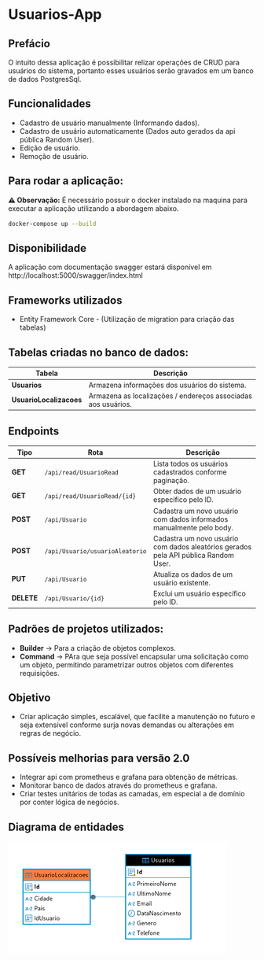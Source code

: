 # Usuarios-App

## Prefácio
O intuito dessa aplicação é possibilitar relizar operações de CRUD para usuários do sistema, portanto esses usuários serão gravados em um banco de dados PostgresSql.

## Funcionalidades
* Cadastro de usuário manualmente (Informando dados).
* Cadastro de usuário automaticamente (Dados auto gerados da api pública Random User).
* Edição de usuário.
* Remoção de usuário.

## Para rodar a aplicação:
**⚠️ Observação:** É necessário possuir o docker instalado na maquina para executar a aplicação utilizando a abordagem abaixo.

```bash
docker-compose up --build
```

## Disponibilidade
A aplicação com documentação swagger estará disponível em http://localhost:5000/swagger/index.html


## Frameworks utilizados
* Entity Framework Core - (Utilização de migration para criação das tabelas)

## Tabelas criadas no banco de dados:
| Tabela                | Descrição                                    |
|----------------------|----------------------------------------------|
| **Usuarios**         | Armazena informações dos usuários do sistema. |
| **UsuarioLocalizacoes** | Armazena as localizações / endereços associadas aos usuários. |

## Endpoints
| Tipo   | Rota                          | Descrição                           |
|--------|-------------------------------|-------------------------------------|
| **GET**    | `/api/read/UsuarioRead`         | Lista todos os usuários cadastrados conforme paginação. |
| **GET**    | `/api/read/UsuarioRead/{id}`     | Obter dados de um usuário específico pelo ID. |
| **POST**   | `/api/Usuario`  | Cadastra um novo usuário com dados informados manualmente pelo body. |
| **POST**   | `/api/Usuario/usuarioAleatorio`  | Cadastra um novo usuário com dados aleatórios gerados pela API pública Random User. |
| **PUT**    | `/api/Usuario`                   | Atualiza os dados de um usuário existente. |
| **DELETE** | `/api/Usuario/{id}`              | Exclui um usuário específico pelo ID. |


## Padrões de projetos utilizados:
* **Builder** -> Para a criação de objetos complexos.
* **Command** -> PAra que seja possível encapsular uma solicitação como um objeto, permitindo parametrizar outros objetos com diferentes requisições.

## Objetivo 
* Criar aplicação simples, escalável, que facilite a manutenção no futuro e seja extensível conforme surja novas demandas ou alterações em regras de negócio.

## Possíveis melhorias para versão 2.0
* Integrar api com prometheus e grafana para obtenção de métricas.
* Monitorar banco de dados através do prometheus e grafana.
* Criar testes unitários de todas as camadas, em especial a de domínio por conter lógica de negócios.

## Diagrama de entidades
![alt text](image.png)


